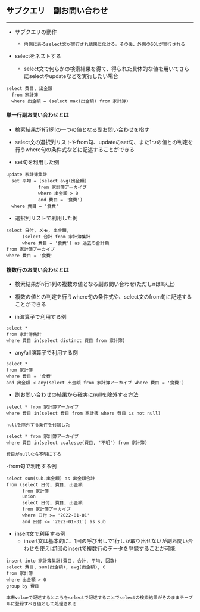 ## サブクエリ　副お問い合わせ
----
- サブクエリの動作
  - `内側にあるselect文が実行され結果に化ける。その後、外側のSQLが実行される`

- selectをネストする
  - select文で何らかの検索結果を得て、得られた具体的な値を用いてさらにselectやupdateなどを実行したい場合

```
select 費目, 出金額
  from 家計簿
  where 出金額 = (select max(出金額) from 家計簿)
```

#### 単一行副お問い合わせとは
  - 検索結果が1行1列の一つの値となる副お問い合わせを指す
  - select文の選択列リストやfrom句、updateのset句、また1つの値との判定を行うwhere句の条件式などに記述することができる

- set句を利用した例
```
update 家計簿集計
  set 平均 = (select avg(出金額)
            from 家計簿アーカイブ
            where 出金額 > 0
            and 費目 = '食費')
  where 費目 = '食費'
```

- 選択列リストで利用した例
```
select 日付, メモ, 出金額,
      (select 合計 from 家計簿集計
      where 費目 = '食費') as 過去の合計額
from 家計簿アーカイブ
where 費目 = '食費'
```

#### 複数行のお問い合わせとは
  - 検索結果がn行1列の複数の値となる副お問い合わせ(ただしnは1以上)
  - 複数の値との判定を行うwhere句の条件式や、select文のfrom句に記述することができる

- in演算子で利用する例
```
select *
from 家計簿集計
where 費目 in(select distinct 費目 from 家計簿)
```

- any/all演算子で利用する例
```
select *
from 家計簿
where 費目 = '食費'
and 出金額 < any(select 出金額 from 家計簿アーカイブ where 費目 = '食費')
```
- 副お問い合わせの結果から確実にnullを除外する方法
```
select * from 家計簿アーカイブ
where 費目 in(select 費目 from 家計簿 where 費目 is not null)
```
`nullを除外する条件を付加した`

```
select * from 家計簿アーカイブ
where 費目 in(select coalesce(費目, '不明') from 家計簿)
```
`費目がnullなら不明にする`

-from句で利用する例
```
select sum(sub.出金額) as 出金額合計
from (select 日付, 費目, 出金額
      from 家計簿
      union
      select 日付, 費目, 出金額
      from 家計簿アーカイブ
      where 日付 >= '2022-01-01'
      and 日付 <= '2022-01-31') as sub
```

- insert文で利用する例
  - insert文は基本的に、1回の呼び出しで1行しか取り出せないが副お問い合わせを使えば1回のinsertで複数行のデータを登録することが可能
```
insert into 家計簿集計(費目, 合計, 平均, 回数)
select 費目, sum(出金額), avg(出金額), 0
from 家計簿
where 出金額 > 0
group by 費目
```
`本来valueで記述するところをselectで記述することでselectの検索結果がそのままテーブルに登録すべき値として処理される`